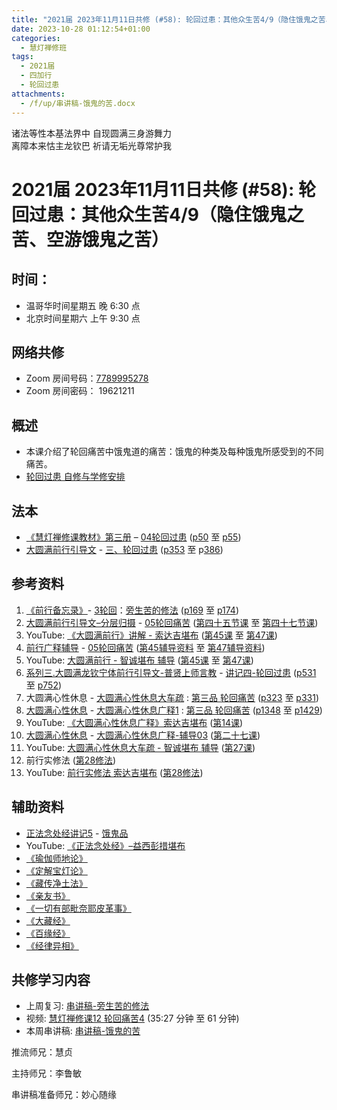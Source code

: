 ```yaml
---
title: "2021届 2023年11月11日共修 (#58): 轮回过患：其他众生苦4/9（隐住饿鬼之苦、空游饿鬼之苦）"
date: 2023-10-28 01:12:54+01:00
categories:
  - 慧灯禅修班
tags:
  - 2021届
  - 四加行
  - 轮回过患
attachments:
  - /f/up/串讲稿-饿鬼的苦.docx
---
```

诸法等性本基法界中 自现圆满三身游舞力\
离障本来怙主龙钦巴 祈请无垢光尊常护我

# 2021届 2023年11月11日共修 (#58): 轮回过患：其他众生苦4/9（隐住饿鬼之苦、空游饿鬼之苦）

## 时间：

* 温哥华时间星期五 晚 6:30 点
* 北京时间星期六 上午 9:30 点

## 网络共修

* Zoom 房间号码：[7789995278](https://us02web.zoom.us/j/7789995278?pwd=VjZmbWJFY2k2K0E5RVB2cTNIQmhqUT09)
* Zoom 房间密码： 19621211

## 概述

* 本课介绍了轮回痛苦中饿鬼道的痛苦：饿鬼的种类及每种饿鬼所感受到的不同痛苦。 
* [轮回过患 自修与学修安排](https://fohuifayu.com/index.php/huideng-jiangtang/chanxiuke/zen-03/8654-zen03-lhgh?title=)

## 法本

* [《慧灯禅修课教材》第三册](https://huidengchanxiu.net/books/b3/) – [04轮回过患](https://huidengchanxiu.net/books/b3/3-04) ([p50](https://huidengchanxiu.net/books/b3/3-04/#p50) 至 [p55](https://huidengchanxiu.net/books/b3/3-04/#p55))
* [大圆满前行引导文](https://huidengchanxiu.net/books/dymqx) - [三、轮回过患](https://huidengchanxiu.net/books/dymqx/#%E4%B8%89%E8%BD%AE%E5%9B%9E%E8%BF%87%E6%82%A3) ([p353](https://huidengchanxiu.net/books/dymqx/#p353) 至 p[386](https://huidengchanxiu.net/books/dymqx/#p386))

## 参考资料

1. [《前行备忘录》](https://www.huidengchanxiu.net/refs/bwl)- [3轮回](https://www.huidengchanxiu.net/refs/qxbwl/qxxl4-03lh)：[旁生苦的修法](https://www.huidengchanxiu.net/refs/qxbwl/qxxl4-03lh#%E6%97%81%E7%94%9F%E8%8B%A6%E7%9A%84%E4%BF%AE%E6%B3%95) ([p169](https://www.huidengchanxiu.net/refs/qxbwl/qxxl4-03lh/#p169) 至 [p174](https://www.huidengchanxiu.net/refs/qxbwl/qxxl4-03lh/#p174))
2. [大圆满前行引导文–分层归摄](https://huidengchanxiu.net/refs/qxgs/dymqx-fcgs) - [05轮回痛苦](https://huidengchanxiu.net/refs/qxgs/qxgs-05lh) ([第四十五节课](https://huidengchanxiu.net/refs/qxgs/qxgs-05lh/#%E7%AC%AC%E5%9B%9B%E5%8D%81%E4%BA%94%E8%8A%82%E8%AF%BE) 至 [第四十七节课](https://huidengchanxiu.net/refs/qxgs/qxgs-05lh/#%E7%AC%AC%E5%9B%9B%E5%8D%81%E4%B8%83%E8%8A%82%E8%AF%BE))
3. YouTube: [](https://www.youtube.com/playlist?list=PL0ERwy6s1uTeLz5leHEj-VcSWrU6TnVMW)[《大圆满前行》讲解 - 索达吉堪布](https://www.youtube.com/playlist?list=PLAEqXn671Ln66sSBYjhRRLNrAGJwgSXnU) ([](https://www.youtube.com/watch?v=c5AjLcQdP-4&list=PLAEqXn671Ln66sSBYjhRRLNrAGJwgSXnU&index=28)[第45课](https://www.youtube.com/watch?v=0_6_ixzm_fI&list=PLAEqXn671Ln66sSBYjhRRLNrAGJwgSXnU&index=45) 至 [第47课](https://www.youtube.com/watch?v=YknfRj1pxFU&list=PLAEqXn671Ln66sSBYjhRRLNrAGJwgSXnU&index=47))
4. [前行广释辅导](https://huidengchanxiu.net/refs/fudao) - [05轮回痛苦](https://huidengchanxiu.net/refs/qxgs/fudao/qxgsfd-05lh) ([第45辅导资料](https://huidengchanxiu.net/refs/qxgs/fudao/qxgsfd-05lh/#%E5%89%8D%E8%A1%8C%E5%B9%BF%E9%87%8A%E7%AC%AC45%E8%AF%BE%E8%BE%85%E5%AF%BC%E8%B5%84%E6%96%99) 至 [第47辅导资料](https://huidengchanxiu.net/refs/qxgs/fudao/qxgsfd-05lh/#%E5%89%8D%E8%A1%8C%E5%B9%BF%E9%87%8A%E7%AC%AC47%E8%BE%85%E5%AF%BC%E8%B5%84%E6%96%99))
5. YouTube: [大圆满前行 - 智诚堪布 辅导](https://www.youtube.com/playlist?list=PL5y-PP7QihJ1FDiiv_7WsC1qogohiquEL) ([第45课](https://www.youtube.com/watch?v=hMfJnOIYHx4&list=PL5y-PP7QihJ1FDiiv_7WsC1qogohiquEL&index=45) 至 [第47课](https://www.youtube.com/watch?v=ucL-OHUh2nc&list=PL5y-PP7QihJ1FDiiv_7WsC1qogohiquEL&index=47))
6. [系列三.大圆满龙钦宁体前行引导文-普贤上师言教](https://huidengchanxiu.net/refs/s3) - [](https://huidengchanxiu.net/refs/xmfw/s3/s3-ydw4-lhgh)[讲记四-轮回过患](https://huidengchanxiu.net/refs/xmfw/s3/s3-ydw4-lhgh) ([p531](https://huidengchanxiu.net/refs/xmfw/s3/s3-ydw4-lhgh/#p531) 至 [p752](https://huidengchanxiu.net/refs/xmfw/s3/s3-ydw4-lhgh/#p752))
7. 大圆满心性休息 - [大圆满心性休息大车疏](https://huidengchanxiu.net/refs/dymxxxx/dymxxxx-dcs) : [第三品 轮回痛苦](https://huidengchanxiu.net/refs/dymxxxx/dymxxxx-dcs/#%E7%AC%AC%E4%B8%89%E5%93%81-%E8%BD%AE%E5%9B%9E%E7%97%9B%E8%8B%A6) ([p323](https://huidengchanxiu.net/refs/dymxxxx/dymxxxx-dcs/#p323) 至 [p331](https://huidengchanxiu.net/refs/dymxxxx/dymxxxx-dcs/#p331))
8. [大圆满心性休息](https://huidengchanxiu.net/refs/dymxxxx) - [大圆满心性休息广释1](https://huidengchanxiu.net/refs/dymxxxx/dymxxxx-gs1) : [第三品 轮回痛苦](https://huidengchanxiu.net/refs/dymxxxx/dymxxxx-gs1#%E7%AC%AC%E4%B8%89%E5%93%81-%E8%BD%AE%E5%9B%9E%E7%97%9B%E8%8B%A6) ([p1348](https://huidengchanxiu.net/refs/dymxxxx/dymxxxx-gs1/#p1348) 至 [p1429](https://huidengchanxiu.net/refs/dymxxxx/dymxxxx-gs1/#p1429))
9. YouTube: [《大圆满心性休息广释》索达吉堪布](https://www.youtube.com/playlist?list=PLAnEIprIVklebrDFUKaC67LssdOO2y87p) ([第14课](https://www.youtube.com/watch?v=_eIFuvHmDb8&list=PLAnEIprIVklebrDFUKaC67LssdOO2y87p&index=14))
10. [大圆满心性休息](https://huidengchanxiu.net/refs/dymxxxx) - [大圆满心性休息广释-辅导03](https://huidengchanxiu.net/refs/dymxxxx/fudao/fd-03) [](https://huidengchanxiu.net/refs/dymxxxx/fudao/fd-01#%E7%AC%AC%E4%BA%8C%E5%93%81%E5%AF%BF%E5%91%BD%E6%97%A0%E5%B8%B8)([第二十七课](https://huidengchanxiu.net/refs/dymxxxx/fudao/fd-03/#%E7%AC%AC%E4%BA%8C%E5%8D%81%E4%B8%83%E8%AF%BE))
11. YouTube: [大圆满心性休息大车疏 - 智诚堪布 辅导](https://www.youtube.com/playlist?list=PL5y-PP7QihJ1Gh3w_hYZMkn4AWFXr_2iu) ([](https://www.youtube.com/watch?v=ZqfG-i8tdLA&list=PL5y-PP7QihJ1Gh3w_hYZMkn4AWFXr_2iu&index=10)[](https://www.youtube.com/watch?v=3FroCkO_LvQ&list=PL5y-PP7QihJ1Gh3w_hYZMkn4AWFXr_2iu&index=18)[](https://www.youtube.com/watch?v=YedhXKrBkic&list=PL5y-PP7QihJ1Gh3w_hYZMkn4AWFXr_2iu&index=29)[第27课](https://www.youtube.com/watch?v=7pLr1aciWvg&list=PL5y-PP7QihJ1Gh3w_hYZMkn4AWFXr_2iu&index=28)[](https://www.youtube.com/watch?v=YedhXKrBkic&list=PL5y-PP7QihJ1Gh3w_hYZMkn4AWFXr_2iu&index=29))
12. 前行实修法 ([第28修法](https://mingguang.im/reading/%E5%89%8D%E8%A1%8C%E5%AE%9E%E4%BF%AE%E6%B3%95/%E7%AC%AC28%E4%BF%AE%E6%B3%95))
13. YouTube: [前行实修法 索达吉堪布](https://www.youtube.com/playlist?list=PLHUvfASP8Aixcv069_RtfKvYIdDNXa57C) ([第28修法](https://www.youtube.com/watch?v=eW67vUc4-50&list=PLHUvfASP8Aixcv069_RtfKvYIdDNXa57C&index=28))[](https://www.youtube.com/watch?v=4uNjPta4cbc&list=PLHUvfASP8Aixcv069_RtfKvYIdDNXa57C&index=22)

## 辅助资料

* [正法念处经讲记5](https://www.huidengchanxiu.net/refs/misc/zfncj05) - [饿鬼品](https://www.huidengchanxiu.net/refs/misc/zfncj05#%E9%A5%BF%E9%AC%BC%E5%93%81%E7%AC%AC%E5%9B%9B%E4%B9%8B%E4%B8%80)
* YouTube: [《正法念处经》–益西彭措堪布](https://www.youtube.com/playlist?list=PLpQ93rK3nqoAvQtdM2fhkG6OhUDSuEq3H)
* [《瑜伽师地论》](https://www.8bei8.com/book/yuqieshidilun.html)
* [《定解宝灯论》](https://www.riyuebianzhao.com/%E9%AB%98%E7%BA%A7/%E4%B8%AD%E8%A7%82/%E5%AE%9A%E8%A7%A3%E5%AE%9D%E7%81%AF%E8%AE%BA)
* [](https://www.riyuebianzhao.com/%E9%AB%98%E7%BA%A7/%E4%B8%AD%E8%A7%82/%E5%AE%9A%E8%A7%A3%E5%AE%9D%E7%81%AF%E8%AE%BA)[《藏传净土法》](https://www.riyuebianzhao.com/%E5%88%9D%E7%BA%A7/%E5%87%80%E5%9C%9F/%E8%97%8F%E4%BC%A0%E5%87%80%E5%9C%9F%E6%B3%95)
* [《亲友书》](https://www.riyuebianzhao.com/%E5%88%9D%E7%BA%A7/%E5%87%80%E5%9C%9F/%E4%BA%B2%E5%8F%8B%E4%B9%A6)
* [《一切有部毗奈耶皮革事》](https://weread.qq.com/web/bookDetail/50a329805bdd0c50a969935)
* [《大藏经》](http://www.buddhamountain.ca/Sutra_CN.php)
* [《百缘经》](https://www.jingangjfw.com/baiyuj/)
* [《经律异相》](https://culture.pkstate.com/jingshu/5738.html)

## **共修学习内容**

* 上周复习: [](https://www.huidengvan.com/f/up/%E4%B8%B2%E8%AE%B2%E7%A8%BF-%E7%94%9F%E8%8B%A6%E8%80%81%E8%8B%A6.ppt)[](https://www.huidengvan.com/f/up/%E4%B8%8A%E5%91%A8%E5%A4%8D%E4%B9%A0-%E7%97%85%E8%8B%A6.docx)[](https://www.huidengvan.com/f/up/%E4%B8%B2%E8%AE%B2%E7%A8%BF-%E7%88%B1%E5%88%AB%E7%A6%BB%E8%8B%A6.docx)[](/f/up/上周复习-不欲临苦.docx)[串讲稿-旁生苦的修法](/f/up/串讲稿-旁生苦的修法.docx)
* [](/f/up/串讲稿-人生八苦.pdf)视频: [慧灯禅修课12 轮回痛苦4](https://fohuifayu.com/index.php/huideng-jiangtang/chanxiuke/zen-03/1106-l16009) (35:27 分钟 至 61 分钟)
* 本周串讲稿: [串讲稿-饿鬼的苦](/f/up/串讲稿-饿鬼的苦.docx)

[](/f/up/串讲稿-旁生之苦.docx)推流师兄：慧贞

主持师兄：李鲁敏

串讲稿准备师兄：妙心随缘